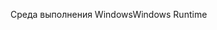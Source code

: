 <span data-ttu-id="4150e-101">Среда выполнения Windows</span><span class="sxs-lookup"><span data-stu-id="4150e-101">Windows Runtime</span></span>